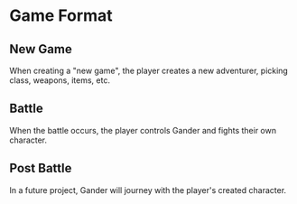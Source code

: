 # Game Format

## New Game

When creating a "new game", the player creates a new adventurer, picking class,
weapons, items, etc.

## Battle

When the battle occurs, the player controls Gander and fights their own
character.

## Post Battle

In a future project, Gander will journey with the player's created character.
